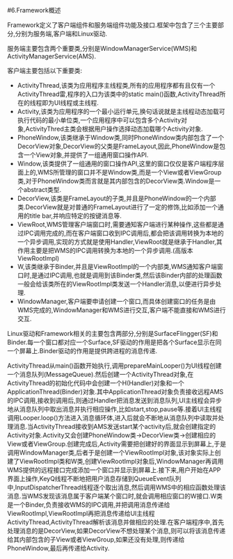 #6.Framework概述

Framework定义了客户端组件和服务端组件功能及接口.框架中包含了三个主要部分,分别为服务端,客户端和Linux驱动.

服务端主要包含两个重要类,分别是WindowManagerService(WMS)和ActivityManagerService(AMS).

客户端主要包括以下重要类:

+ ActivityThread,该类为应用程序主线程类,所有的应用程序都有且仅有一个ActivityThread雷,程序的入口为该类中的static main()函数,ActivityThread所在的线程即为UI线程或主线程.
+ Activity,该类为应用程序的一个最小运行单元,换句话说就是主线程动态加载可执行代码的最小单位类,一个应用程序中可以包含多个Activity对象,ActivityThred主类会根据用户操作选择动态加载哪个Activity对象.
+ PhoneWindow,该类继承于Window类,同时PhoneWindow类内部包含了一个DecorView对象,DecorView的父类是FrameLayout,因此,PhoneWindow是包含一个View对象,并提供了一组通用窗口操作API.
+ Window,该类提供了一组通用的窗口操作API,这里的窗口仅仅是客户端程序层面上的,WMS所管理的窗口并不是Window类,而是一个View或者ViewGroup类,对于PhoneWindow类而言就是其内部包含的DecorView类.Window是一个abstract类型.
+ DecorView,该类是FrameLayout的子类,并且是PhoneWindow的一个内部类.DecorView就是对普通的FrameLayout进行了一定的修饰,比如添加一个通用的title bar,并响应特定的按键消息等.
+ ViewRoot,WMS管理客户端窗口时,需要通知客户端进行某种操作,这些都是通过IPC调用完成的,而在客户端窗口收到IPC调用后,都会把该调用转换为本地的一个异步调用,实现的方式就是使用Handler,ViewRoot就是继承于Handler,其作用主要是把WMS的IPC调用转换为本地的一个异步调用.(高版本ViewRootImpl)
+ W,该类继承于Binder,并且是ViewRootImpl的一个内部类,WMS通知客户端窗口时,是通过IPC调用,也就是调用到该Binder类,然后该Binder内部的处理函数一般会给该类所在的ViewRootImpl类发送一个Handler消息,以便进行异步处理.
+ WindowManager,客户端要申请创建一个窗口,而具体创建窗口的任务是由WMS完成的,WindowManager和WMS进行交互,客户端不能直接和WMS进行交互.


Linux驱动和Framework相关的主要包含两部分,分别是SurfaceFlingger(SF)和Binder.每一个窗口都对应一个Surface,SF驱动的作用是把各个Surface显示在同一个屏幕上.Binder驱动的作用是提供跨进程的消息传递.

ActivityThread从main()函数开始执行,调用prepareMainLooper()为UI线程创建一个消息队列(MessageQueue).然后创建一个ActivityThread对象,在ActivityThread的初始化代码中会创建一个H(Handler)对象和一个ApplicationThread(Binder)对象.其中ApplicationThread对象负责接收远程AMS的IPC调用,接收到调用后,则通过Handler把消息发送到消息队列,UI主线程会异步地从消息队列中取出消息并执行相应操作,比如start,stop,pause等.接着UI主线程调用Looper.loop()方法进入消息循环体,进入后就会不断地从消息队列中读取并处理消息.当ActivityThread接收到AMS发送start某个activity后,就会创建指定的Activity对象.Activity又会创建PhoneWindow类->DecorView类->创建相应的View或者ViewGroup.创建完成后,Activity需要把创建好的界面显示到屏幕上,于是调用WindowManager类,后者于是创建一个ViewRootImpl对象,该对象实际上创建了ViewRootImpl类和W类,创建ViewRootImpl对象后,WindowManager再调用WMS提供的远程接口完成添加一个窗口并显示到屏幕上.接下来,用户开始在APP界面上操作,KeyQ线程不断地把用户消息存储到QueueEvent队列中,InputDispatcherThread线程逐个取出消息,然后调用WMS中的相应函数处理该消息.当WMS发现该消息属于客户端某个窗口时,就会调用相应窗口的W接口.W类是一个Binder,负责接收WMS的IPC调用,并把调用消息传递给ViewRootImpl,ViewRootImpl再把消息传递给UI主线程ActivityThread,ActivityThread解析该消息并做相应的处理.在客户端程序中,首先处理消息的是DecorView,如果DecorView不想处理某个消息,则可以将该消息传递给其内部包含的子View或者ViewGroup,如果还没有处理,则传递给PhoneWindow,最后再传递给Activity.


